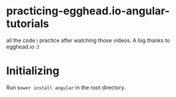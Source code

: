 # practicing-egghead.io-angular-tutorials
all the code i practice after watching those videos. A big thanks to egghead.io :)

# Initializing 

Run `bower install angular` in the root directory.
